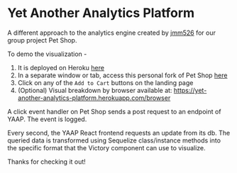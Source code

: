 # Yet Another Analytics Platform

A different approach to the analytics engine created by [jmm526](https://github.com/jmm526) for our group project Pet Shop.

To demo the visualization -
1. It is deployed on Heroku [here](https://yet-another-analytics-platform.herokuapp.com/)
2. In a separate window or tab, access this personal fork of Pet Shop [here](https://pet-shop-demo.herokuapp.com/)
3. Click on any of the `Add to Cart` buttons on the landing page
4. (Optional) Visual breakdown by browser available at: https://yet-another-analytics-platform.herokuapp.com/browser

A click event handler on Pet Shop sends a post request to an endpoint of YAAP. The event is logged.

Every second, the YAAP React frontend requests an update from its db. The queried data is transformed using Sequelize class/instance methods into the specific format that the Victory component can use to visualize.

Thanks for checking it out!
